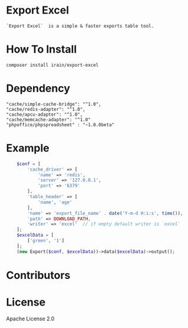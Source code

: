 # Export Excel
    `Export Excel`  is a simple & faster exports table tool.
# How To Install
    composer install irain/export-excel
# Dependency

    "cache/simple-cache-bridge": "^1.0",
    "cache/redis-adapter": "^1.0",
    "cache/apcu-adapter": "^1.0",
    "cache/memcache-adapter": "^1.0"
    "phpoffice/phpspreadsheet" : "~1.0.0beta"
    
# Example 
```php
    $conf = [
        'cache_driver' => [
            'name' => 'redis',
            'server' => '127.0.0.1',
            'port' => '6379'
        ],
        'table_header' => [
            'name', 'age'
        ],
        'name' => 'export_file_name' . date('Y-m-d H:i:s', time()),
        'path' => DOWNLOAD_PATH,
        'writer' => 'excel'  // if empty default writer is `excel`
    ];
    $excelData = [
        ['green', '1']
    ];
    (new Export($conf, $excelData))->data($excelData)->output();

```
    
# Contributors

# License
Apache License 2.0